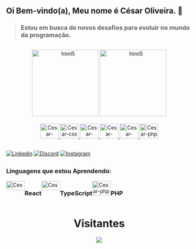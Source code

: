 ## Oi Bem-vindo(a), Meu nome é César Oliveira. 👋

>### Estou em busca de novos desafios para evoluir no mundo da programação.

##

<div align="center">
         <img height="180em" alt="html5" src="https://github-readme-stats.vercel.app/api?username=CesarOliiveira&theme=midnight-purple" />
         <img height="180em" alt="html5" src="https://github-readme-stats.vercel.app/api/top-langs/?username=CesarOliiveira&layout=compact&langs_count=7&theme=radical&locale=pt-br"/>
</div>




<div align="center" ><br/>
    <a href="https://github.com/CesarOliiveira">
        <img height="40px" width="50px" alt="Cesar-html"src="https://cdn.jsdelivr.net/gh/devicons/devicon/icons/html5/html5-plain.svg" />
        <img  height="40px" width="50px" alt="Cesar-css" src="https://cdn.jsdelivr.net/gh/devicons/devicon/icons/css3/css3-plain.svg" />
        <img height="40px" width="50px" alt="Cesar-javascript" src="https://cdn.jsdelivr.net/gh/devicons/devicon/icons/javascript/javascript-plain.svg" />
        <img  height="40px" width="50px" alt="Cesar-react" src="https://cdn.jsdelivr.net/gh/devicons/devicon/icons/react/react-original.svg"/>
        <img   height="40px" width="50px" alt="Cesar-typescript" src="https://cdn.jsdelivr.net/gh/devicons/devicon/icons/typescript/typescript-plain.svg" />
        <img   height="40px" width="50px" alt="Cesar-php" src="https://cdn.jsdelivr.net/gh/devicons/devicon/icons/php/php-plain.svg" />
    </a>
</div>

## 

[![Linkedin](https://img.shields.io/badge/LinkedIn-0A66C2.svg?style=for-the-badge&logo=LinkedIn&logoColor=white)](https://www.linkedin.com/in/cesaroliiveira/)
[![Discord](https://img.shields.io/badge/Discord-7289DA?style=for-the-badge&logo=discord&logoColor=white)](https://discord.com/channels/@me/286632997845860364)
[![Instagram](https://img.shields.io/badge/Instagram-E4405F?style=for-the-badge&logo=instagram&logoColor=white)](https://www.instagram.com/_cesaroli)

##

### **Linguagens que estou Aprendendo:**
<div style="display: flex">
    <img  height="25px" width="50px" alt="Cesar-react" src="https://cdn.jsdelivr.net/gh/devicons/devicon/icons/react/react-original.svg"/>
    <h3>React</h3>
    <img   height="25px" width="50px" alt="Cesar-typescript" src="https://cdn.jsdelivr.net/gh/devicons/devicon/icons/typescript/typescript-plain.svg" />
    <h3>TypeScript</h3>
    <img height="40px" width="50px" alt="Cesar-php" src="https://cdn.jsdelivr.net/gh/devicons/devicon/icons/php/php-plain.svg" />
    <h3>PHP</h3>
</div>
 
 ##
 
<div align="center">
    <h1>Visitantes</h1>
    <img align="center" src="https://profile-counter.glitch.me/{CesarOliiveira}/count.svg"/>
</div>

<!--
**CesarOliiveira/CesarOliiveira** is a ✨ _special_ ✨ repository because its `README.md` (this file) appears on your GitHub profile.

Here are some ideas to get you started:

- 🔭 I’m currently working on ...
- 🌱 I’m currently learning ...
- 👯 I’m looking to collaborate on ...
- 🤔 I’m looking for help with ...
- 💬 Ask me about ...
- 📫 How to reach me: ...
- 😄 Pronouns: ...
- ⚡ Fun fact: ...
-->
